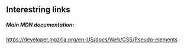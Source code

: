 ## Interestring links

##### Main MDN documentation:
https://developer.mozilla.org/en-US/docs/Web/CSS/Pseudo-elements
